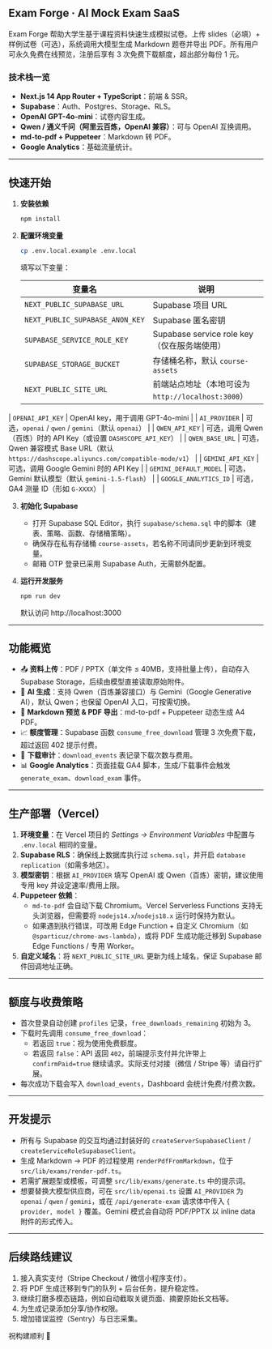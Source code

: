 ## Exam Forge · AI Mock Exam SaaS

Exam Forge 帮助大学生基于课程资料快速生成模拟试卷。上传 slides（必填）+ 样例试卷（可选），系统调用大模型生成 Markdown 题卷并导出 PDF。所有用户可永久免费在线预览，注册后享有 3 次免费下载额度，超出部分每份 1 元。

### 技术栈一览

- **Next.js 14 App Router + TypeScript**：前端 & SSR。
- **Supabase**：Auth、Postgres、Storage、RLS。
- **OpenAI GPT-4o-mini**：试卷内容生成。
- **Qwen / 通义千问（阿里云百炼，OpenAI 兼容）**：可与 OpenAI 互换调用。
- **md-to-pdf + Puppeteer**：Markdown 转 PDF。
- **Google Analytics**：基础流量统计。

---

## 快速开始

1. **安装依赖**
   ```bash
   npm install
   ```
2. **配置环境变量**
   ```bash
   cp .env.local.example .env.local
   ```
   填写以下变量：

   | 变量名 | 说明 |
   | --- | --- |
   | `NEXT_PUBLIC_SUPABASE_URL` | Supabase 项目 URL |
   | `NEXT_PUBLIC_SUPABASE_ANON_KEY` | Supabase 匿名密钥 |
   | `SUPABASE_SERVICE_ROLE_KEY` | Supabase service role key（仅在服务端使用） |
   | `SUPABASE_STORAGE_BUCKET` | 存储桶名称，默认 `course-assets` |
   | `NEXT_PUBLIC_SITE_URL` | 前端站点地址（本地可设为 `http://localhost:3000`） |
| `OPENAI_API_KEY` | OpenAI key，用于调用 GPT-4o-mini |
| `AI_PROVIDER` | 可选，`openai` / `qwen` / `gemini`（默认 `openai`） |
| `QWEN_API_KEY` | 可选，调用 Qwen（百炼）时的 API Key（或设置 `DASHSCOPE_API_KEY`） |
| `QWEN_BASE_URL` | 可选，Qwen 兼容模式 Base URL（默认 `https://dashscope.aliyuncs.com/compatible-mode/v1`） |
| `GEMINI_API_KEY` | 可选，调用 Google Gemini 时的 API Key |
| `GEMINI_DEFAULT_MODEL` | 可选，Gemini 默认模型（默认 `gemini-1.5-flash`） |
   | `GOOGLE_ANALYTICS_ID` | 可选，GA4 测量 ID（形如 `G-XXXX`） |

3. **初始化 Supabase**
   - 打开 Supabase SQL Editor，执行 `supabase/schema.sql` 中的脚本（建表、策略、函数、存储桶策略）。
   - 确保存在私有存储桶 `course-assets`，若名称不同请同步更新到环境变量。
   - 邮箱 OTP 登录已采用 Supabase Auth，无需额外配置。

4. **运行开发服务**
   ```bash
   npm run dev
   ```
   默认访问 http://localhost:3000

---

## 功能概览

- 📤 **资料上传**：PDF / PPTX（单文件 ≤ 40MB，支持批量上传），自动存入 Supabase Storage，后续由模型直接读取原始附件。
- 🧠 **AI 生成**：支持 Qwen（百炼兼容接口）与 Gemini（Google Generative AI），默认 Qwen；也保留 OpenAI 入口，可按需切换。
- 📄 **Markdown 预览 & PDF 导出**：md-to-pdf + Puppeteer 动态生成 A4 PDF。
- 📈 **额度管理**：Supabase 函数 `consume_free_download` 管理 3 次免费下载，超过返回 402 提示付费。
- 🧾 **下载审计**：`download_events` 表记录下载次数与费用。
- 📊 **Google Analytics**：页面挂载 GA4 脚本，生成/下载事件会触发 `generate_exam`、`download_exam` 事件。

---

## 生产部署（Vercel）

1. **环境变量**：在 Vercel 项目的 *Settings → Environment Variables* 中配置与 `.env.local` 相同的变量。
2. **Supabase RLS**：确保线上数据库执行过 `schema.sql`，并开启 `database replication`（如需多地区）。
3. **模型密钥**：根据 `AI_PROVIDER` 填写 OpenAI 或 Qwen（百炼）密钥，建议使用专用 key 并设定速率/费用上限。
4. **Puppeteer 依赖**：
   - `md-to-pdf` 会自动下载 Chromium。Vercel Serverless Functions 支持无头浏览器，但需要将 `nodejs14.x`/`nodejs18.x` 运行时保持为默认。
   - 如果遇到执行错误，可改用 Edge Function + 自定义 Chromium（如 `@sparticuz/chrome-aws-lambda`），或将 PDF 生成功能迁移到 Supabase Edge Functions / 专用 Worker。
5. **自定义域名**：将 `NEXT_PUBLIC_SITE_URL` 更新为线上域名，保证 Supabase 邮件回调地址正确。

---

## 额度与收费策略

- 首次登录自动创建 `profiles` 记录，`free_downloads_remaining` 初始为 3。
- 下载时先调用 `consume_free_download`：
  - 若返回 `true`：视为使用免费额度。
  - 若返回 `false`：API 返回 `402`，前端提示支付并允许带上 `confirmPaid=true` 继续请求。实际支付对接（微信 / Stripe 等）请自行扩展。
- 每次成功下载会写入 `download_events`，Dashboard 会统计免费/付费次数。

---

## 开发提示

- 所有与 Supabase 的交互均通过封装好的 `createServerSupabaseClient` / `createServiceRoleSupabaseClient`。
- 生成 Markdown → PDF 的过程使用 `renderPdfFromMarkdown`，位于 `src/lib/exams/render-pdf.ts`。
- 若需扩展题型或模板，可调整 `src/lib/exams/generate.ts` 中的提示词。
- 想要替换大模型供应商，可在 `src/lib/openai.ts` 设置 `AI_PROVIDER` 为 `openai` / `qwen` / `gemini`，或在 `/api/generate-exam` 请求体中传入 `{ provider, model }` 覆盖。Gemini 模式会自动将 PDF/PPTX 以 inline data 附件的形式传入。

---

## 后续路线建议

1. 接入真实支付（Stripe Checkout / 微信小程序支付）。
2. 将 PDF 生成迁移到专门的队列 + 后台任务，提升稳定性。
3. 继续打磨多模态链路，例如自动截取关键页面、摘要原始长文档等。
4. 为生成记录添加分享/协作权限。
5. 增加错误监控（Sentry）与日志采集。

祝构建顺利 🚀
